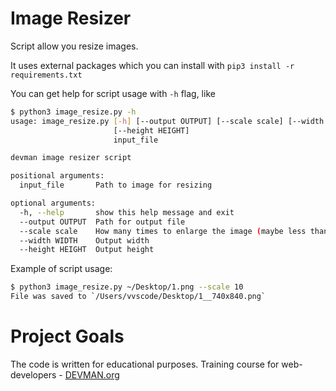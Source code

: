 # Image Resizer

Script allow you resize images.

It uses external packages which you can install with `pip3 install -r requirements.txt`

You can get help for script usage with `-h` flag, like 

```bash
$ python3 image_resize.py -h
usage: image_resize.py [-h] [--output OUTPUT] [--scale scale] [--width WIDTH]
                       [--height HEIGHT]
                       input_file

devman image resizer script

positional arguments:
  input_file       Path to image for resizing

optional arguments:
  -h, --help       show this help message and exit
  --output OUTPUT  Path for output file
  --scale scale    How many times to enlarge the image (maybe less than 1)
  --width WIDTH    Output width
  --height HEIGHT  Output height
```

Example of script usage:

```bash
$ python3 image_resize.py ~/Desktop/1.png --scale 10
File was saved to `/Users/vvscode/Desktop/1__740x840.png`
```


# Project Goals

The code is written for educational purposes. Training course for web-developers - [DEVMAN.org](https://devman.org)
